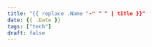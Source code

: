 ```yaml
---
title: "{{ replace .Name "-" " " | title }}"
date: {{ .Date }}
tags: ["tech"]
draft: false
---
```


